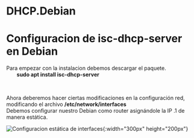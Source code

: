 # DHCP.Debian
<h1>Configuracion de isc-dhcp-server en Debian</h1>

<p>Para empezar con la instalacion debemos descargar el paquete.<br>
&nbsp;&nbsp;&nbsp;&nbsp;&nbsp;&nbsp;&nbsp;<strong>sudo apt install isc-dhcp-server</strong></p>
<br>
<p>Ahora deberemos hacer ciertas modificaciones en la configuración red, modificando el archivo <strong>/etc/network/interfaces</strong><br>
Debemos configurar nuestro Debian como router asignándole la IP .1 de manera estática.</p>

![Configuracion estática de interfaces](https://github.com/EndOfBehelit/DHCP.Debian/assets/154753826/b8a57b13-687f-47ca-b004-6a831a6d047b){:width="300px" height="200px"}


